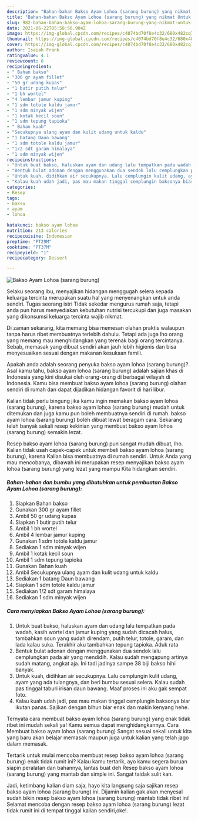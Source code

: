 ```yaml
---
description: "Bahan-bahan Bakso Ayam Lohoa (sarang burung) yang nikmat Untuk Jualan"
title: "Bahan-bahan Bakso Ayam Lohoa (sarang burung) yang nikmat Untuk Jualan"
slug: 982-bahan-bahan-bakso-ayam-lohoa-sarang-burung-yang-nikmat-untuk-jualan
date: 2021-06-22T05:58:56.904Z
image: https://img-global.cpcdn.com/recipes/c4074bd70f8e4c32/680x482cq70/bakso-ayam-lohoa-sarang-burung-foto-resep-utama.jpg
thumbnail: https://img-global.cpcdn.com/recipes/c4074bd70f8e4c32/680x482cq70/bakso-ayam-lohoa-sarang-burung-foto-resep-utama.jpg
cover: https://img-global.cpcdn.com/recipes/c4074bd70f8e4c32/680x482cq70/bakso-ayam-lohoa-sarang-burung-foto-resep-utama.jpg
author: Isaiah Frank
ratingvalue: 4.1
reviewcount: 8
recipeingredient:
- " Bahan bakso"
- "300 gr ayam fillet"
- "50 gr udang kupas"
- "1 butir putih telur"
- "1 bh wortel"
- "4 lembar jamur kuping"
- "1 sdm totole kaldu jamur"
- "1 sdm minyak wijen"
- "1 kotak kecil soun"
- "1 sdm tepung tapioka"
- " Bahan kuah"
- "Secukupnya ulang ayam dan kulit udang untuk kaldu"
- "1 batang Daun bawang"
- "1 sdm totole kaldu jamur"
- "1/2 sdt garam himalaya"
- "1 sdm minyak wijen"
recipeinstructions:
- "Untuk buat bakso, haluskan ayam dan udang lalu tempatkan pada wadah, kasih wortel dan jamur kuping yang sudah dicacah halus, tambahkan soun yang sudah direndam, putih telur, totole, garam, dan lada kalau suka. Terakhir aku tambahkan tepung tapioka. Aduk rata"
- "Bentuk bulat adonan dengan menggunakan dua sendok lalu cemplungkan pada air yang mendidih. Kalau sudah mengapung artinya sudah matang, angkat aja. Ini tadi jadinya sampe 38 biji bakso hihi banyak."
- "Untuk kuah, didihkan air secukupnya. Lalu cemplungin kulit udang, ayam yang ada tulangnya, dan beri bumbu sesuai selera. Kalau sudah pas tinggal taburi irisan daun bawang. Maaf proses ini aku gak sempat foto."
- "Kalau kuah udah jadi, pas mau makan tinggal cemplungin baksonya biar ikutan panas. Sajikan dengan bihun biar enak dan makin kenyang hehe."
categories:
- Resep
tags:
- bakso
- ayam
- lohoa

katakunci: bakso ayam lohoa 
nutrition: 213 calories
recipecuisine: Indonesian
preptime: "PT29M"
cooktime: "PT37M"
recipeyield: "1"
recipecategory: Dessert

---
```



![Bakso Ayam Lohoa (sarang burung)](https://img-global.cpcdn.com/recipes/c4074bd70f8e4c32/680x482cq70/bakso-ayam-lohoa-sarang-burung-foto-resep-utama.jpg)

Selaku seorang ibu, menyajikan hidangan menggugah selera kepada keluarga tercinta merupakan suatu hal yang menyenangkan untuk anda sendiri. Tugas seorang istri Tidak sekedar mengurus rumah saja, tetapi anda pun harus menyediakan kebutuhan nutrisi tercukupi dan juga masakan yang dikonsumsi keluarga tercinta wajib nikmat.

Di zaman  sekarang, kita memang bisa memesan olahan praktis walaupun tanpa harus ribet membuatnya terlebih dahulu. Tetapi ada juga lho orang yang memang mau menghidangkan yang terenak bagi orang tercintanya. Sebab, memasak yang dibuat sendiri akan jauh lebih higienis dan bisa menyesuaikan sesuai dengan makanan kesukaan famili. 



Apakah anda adalah seorang penyuka bakso ayam lohoa (sarang burung)?. Asal kamu tahu, bakso ayam lohoa (sarang burung) adalah sajian khas di Indonesia yang kini disukai oleh orang-orang di berbagai wilayah di Indonesia. Kamu bisa membuat bakso ayam lohoa (sarang burung) olahan sendiri di rumah dan dapat dijadikan hidangan favorit di hari libur.

Kalian tidak perlu bingung jika kamu ingin memakan bakso ayam lohoa (sarang burung), karena bakso ayam lohoa (sarang burung) mudah untuk ditemukan dan juga kamu pun boleh membuatnya sendiri di rumah. bakso ayam lohoa (sarang burung) boleh dibuat lewat beragam cara. Sekarang telah banyak sekali resep kekinian yang membuat bakso ayam lohoa (sarang burung) semakin lezat.

Resep bakso ayam lohoa (sarang burung) pun sangat mudah dibuat, lho. Kalian tidak usah capek-capek untuk membeli bakso ayam lohoa (sarang burung), karena Kalian bisa membuatnya di rumah sendiri. Untuk Anda yang mau mencobanya, dibawah ini merupakan resep menyajikan bakso ayam lohoa (sarang burung) yang lezat yang mampu Kita hidangkan sendiri.

<!--inarticleads1-->

##### Bahan-bahan dan bumbu yang dibutuhkan untuk pembuatan Bakso Ayam Lohoa (sarang burung):

1. Siapkan  Bahan bakso
1. Gunakan 300 gr ayam fillet
1. Ambil 50 gr udang kupas
1. Siapkan 1 butir putih telur
1. Ambil 1 bh wortel
1. Ambil 4 lembar jamur kuping
1. Gunakan 1 sdm totole kaldu jamur
1. Sediakan 1 sdm minyak wijen
1. Ambil 1 kotak kecil soun
1. Ambil 1 sdm tepung tapioka
1. Gunakan  Bahan kuah
1. Ambil Secukupnya ulang ayam dan kulit udang untuk kaldu
1. Sediakan 1 batang Daun bawang
1. Siapkan 1 sdm totole kaldu jamur
1. Sediakan 1/2 sdt garam himalaya
1. Sediakan 1 sdm minyak wijen




<!--inarticleads2-->

##### Cara menyiapkan Bakso Ayam Lohoa (sarang burung):

1. Untuk buat bakso, haluskan ayam dan udang lalu tempatkan pada wadah, kasih wortel dan jamur kuping yang sudah dicacah halus, tambahkan soun yang sudah direndam, putih telur, totole, garam, dan lada kalau suka. Terakhir aku tambahkan tepung tapioka. Aduk rata
1. Bentuk bulat adonan dengan menggunakan dua sendok lalu cemplungkan pada air yang mendidih. Kalau sudah mengapung artinya sudah matang, angkat aja. Ini tadi jadinya sampe 38 biji bakso hihi banyak.
1. Untuk kuah, didihkan air secukupnya. Lalu cemplungin kulit udang, ayam yang ada tulangnya, dan beri bumbu sesuai selera. Kalau sudah pas tinggal taburi irisan daun bawang. Maaf proses ini aku gak sempat foto.
1. Kalau kuah udah jadi, pas mau makan tinggal cemplungin baksonya biar ikutan panas. Sajikan dengan bihun biar enak dan makin kenyang hehe.




Ternyata cara membuat bakso ayam lohoa (sarang burung) yang enak tidak ribet ini mudah sekali ya! Kamu semua dapat menghidangkannya. Cara Membuat bakso ayam lohoa (sarang burung) Sangat sesuai sekali untuk kita yang baru akan belajar memasak maupun juga untuk kalian yang telah jago dalam memasak.

Tertarik untuk mulai mencoba membuat resep bakso ayam lohoa (sarang burung) enak tidak rumit ini? Kalau kamu tertarik, ayo kamu segera buruan siapin peralatan dan bahannya, lantas buat deh Resep bakso ayam lohoa (sarang burung) yang mantab dan simple ini. Sangat taidak sulit kan. 

Jadi, ketimbang kalian diam saja, hayo kita langsung saja sajikan resep bakso ayam lohoa (sarang burung) ini. Dijamin kalian gak akan menyesal sudah bikin resep bakso ayam lohoa (sarang burung) mantab tidak ribet ini! Selamat mencoba dengan resep bakso ayam lohoa (sarang burung) lezat tidak rumit ini di tempat tinggal kalian sendiri,oke!.

